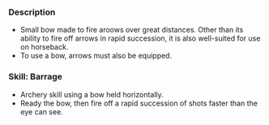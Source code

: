 ### Description
- Small bow made to fire aroows over great distances. Other than its ability to fire off arrows in rapid succession, it is also well-suited for use on horseback.
- To use a bow, arrows must also be equipped.
### Skill: Barrage
- Archery skill using a bow held horizontally.
- Ready the bow, then fire off a rapid succession of shots faster than the eye can see.